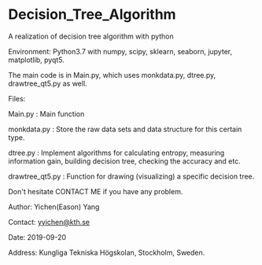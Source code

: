 # Decision_Tree_Algorithm
A realization of decision tree algorithm with python


Environment:
  Python3.7 with numpy, scipy, sklearn, seaborn, jupyter, matplotlib, pyqt5.


The main code is in Main.py, which uses monkdata.py, dtree.py, drawtree_qt5.py as well.


Files:


  Main.py         : Main function
  
  
  monkdata.py     : Store the raw data sets and data structure for this certain type.
  
  
  dtree.py        : Implement algorithms for calculating entropy, measuring information gain, building decision tree, checking the accuracy and etc.
  
  
  drawtree_qt5.py : Function for drawing (visualizing) a specific decision tree.


Don't hesitate CONTACT ME if you have any problem.


  Author:  Yichen(Eason) Yang
  
  
  Contact: yyichen@kth.se
  
  
  Date:    2019-09-20
  
  
  Address: Kungliga Tekniska Högskolan, Stockholm, Sweden.
